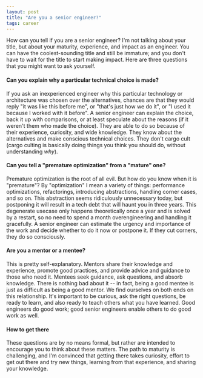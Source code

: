 ```yaml
---
layout: post
title: "Are you a senior engineer?"
tags: career
---
```

How can you tell if you are a senior engineer? I'm not talking about your title, but about your maturity, experience, and impact as an engineer. You can have the coolest-sounding title and still be immature; and you don't have to wait for the title to start making impact. Here are three questions that you might want to ask yourself.

#### Can you explain why a particular technical choice is made?
If you ask an inexperienced engineer why this particular technology or architecture was chosen over the alternatives, chances are that they would reply "it was like this before me", or "that's just how we do it", or "I used it because I worked with it before". A senior engineer can explain the choice, back it up with comparisons, or at least speculate about the reasons (if it weren't them who made the choice). They are able to do so because of their experience, curiosity, and wide knowledge. They know about the alternatives and make conscious technical choices. They don't cargo cult (cargo culting is basically doing things you think you should do, without understanding *why*).

#### Can you tell a "premature optimization" from a "mature" one?
Premature optimization is the root of all evil. But how do you know when it is "premature"? By "optimization" I mean a variety of things: performance optimizations, refactorings, introducing abstractions, handling corner cases, and so on. This abstraction seems ridiculously unnecessary today, but postponing it will result in a tech debt that will haunt you in three years. This degenerate usecase only happens theoretically once a year and is solved by a restart, so no need to spend a month overengineering and handling it gracefully. A senior engineer can estimate the urgency and importance of the work and decide whether to do it now or postpone it. If they cut corners, they do so consciously.

#### Are you a mentor or a mentee?
This is pretty self-explanatory. Mentors share their knowledge and experience, promote good practices, and provide advice and guidance to those who need it. Mentees seek guidance, ask questions, and absorb knowledge. There is nothing bad about it -- in fact, being a good mentee is just as difficult as being a good mentor. We find ourselves on both ends on this relationship. It's important to be curious, ask the right questions, be ready to learn, and also ready to teach others what you have learned. Good engineers do good work; good senior engineers enable others to do good work as well.

#### How to get there
These questions are by no means formal, but rather are intended to encourage you to think about these matters. The path to maturity is challenging, and I'm convinced that getting there takes curiosity, effort to get out there and try new things, learning from that experience, and sharing your knowledge.
